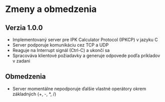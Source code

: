 # Zmeny a obmedzenia

## Verzia 1.0.0

- Implementovaný server pre IPK Calculator Protocol (IPKCP) v jazyku C
- Server podporuje komunikáciu cez TCP a UDP
- Reaguje na Interrupt signál (Ctrl-C) a ukončí sa
- Spracováva klientové požiadavky a generuje odpovede podľa príkladov v zadani

## Obmedzenia

- Server momentálne nepodporuje ďalšie vlastné operátory okrem základných (+, -, *, /)
